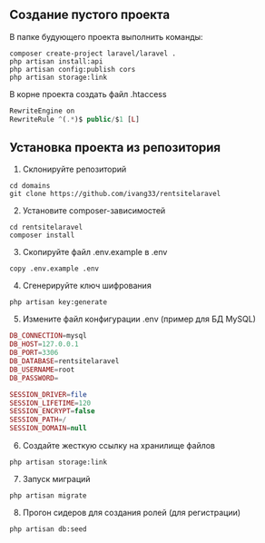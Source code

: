 ## Создание пустого проекта
В папке будующего проекта выполнить команды:
```shell
composer create-project laravel/laravel .
php artisan install:api
php artisan config:publish cors
php artisan storage:link
```
В корне проекта создать файл .htaccess
```php
RewriteEngine on
RewriteRule ^(.*)$ public/$1 [L]
```

## Установка проекта из репозитория
1. Склонируйте репозиторий
```shell
cd domains
git clone https://github.com/ivang33/rentsitelaravel
```
2. Установите composer-зависимостей
```shell
cd rentsitelaravel
composer install
```
3. Скопируйте файл .env.example в .env
```shell
copy .env.example .env
```
4. Сгенерируйте ключ шифрования
```shell
php artisan key:generate
```
5. Измените файл конфигурации .env (пример для БД MySQL)
```php
DB_CONNECTION=mysql
DB_HOST=127.0.0.1
DB_PORT=3306
DB_DATABASE=rentsitelaravel
DB_USERNAME=root
DB_PASSWORD=

SESSION_DRIVER=file
SESSION_LIFETIME=120
SESSION_ENCRYPT=false
SESSION_PATH=/
SESSION_DOMAIN=null
```
6. Создайте жесткую ссылку на хранилище файлов
```shell
php artisan storage:link
```
7. Запуск миграций
```shell
php artisan migrate
```
8. Прогон сидеров для создания ролей (для регистрации)
```shell
php artisan db:seed
```
